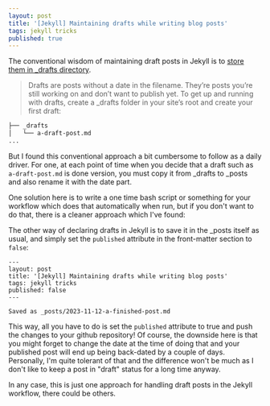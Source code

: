 ```yaml
---
layout: post
title: '[Jekyll] Maintaining drafts while writing blog posts'
tags: jekyll tricks
published: true
---
```


The conventional wisdom of maintaining draft posts in Jekyll is to [store them in _drafts directory](https://jekyllrb.com/docs/posts/#drafts).

> Drafts are posts without a date in the filename. They’re posts you’re still working on and don’t want to publish yet. To get up and running with drafts, create a _drafts folder in your site’s root and create your first draft:

```bash
├── _drafts
│   └── a-draft-post.md
...
```

But I found this conventional approach a bit cumbersome to follow as a daily driver. For one, at each point of time when you decide that a draft such as `a-draft-post.md` is done version, you must copy it from _drafts to _posts and also rename it with the date part.

One solution here is to write a one time bash script or something for your workflow which does that automatically when run, but if you don't want to do that, there is a cleaner approach which I've found:

The other way of declaring drafts in Jekyll is to save it in the _posts itself as usual, and simply set the `published` attribute in the front-matter section to `false`:

```
---
layout: post
title: '[Jekyll] Maintaining drafts while writing blog posts'
tags: jekyll tricks
published: false
---

Saved as _posts/2023-11-12-a-finished-post.md
```

This way, all you have to do is set the `published` attribute to true and push the changes to your github repository! Of course, the downside here is that you might forget to change the date at the time of doing that and your published post will end up being back-dated by a couple of days. Personally, I'm quite tolerant of that and the difference won't be much as I don't like to keep a post in "draft" status for a long time anyway.

In any case, this is just one approach for handling draft posts in the Jekyll workflow, there could be others.